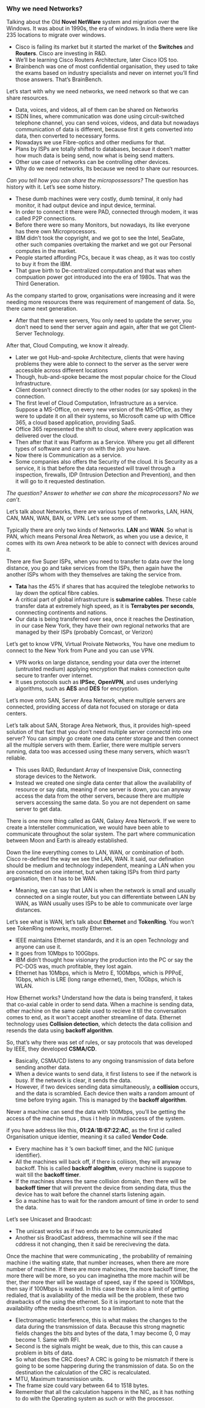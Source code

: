 ### Why we need Networks?

Talking about the Old **Novel NetWare** system and migration over the Windows. It was about in 1990s, the era of windows. In india there were like 235 locations to migrate over windows. 

* Cisco is failing its market but it started the market of the **Switches** and **Routers**. Cisco are investing in R&D.
* We’ll be learning Cisco Routers Architecture, later Cisco IOS too. 
* Brainbench was one of most confidential organisation, they used to take the exams based on industry specialists and never on internet you’ll find those answers. That’s BrainBench.

Let’s start with why we need networks, we need network so that we can share resources.

* Data, voices, and videos, all of them can be shared on Networks
* ISDN lines, where communication was done using circuit-switched telephone channel, you can send voices, videos, and data but nowadays communication of data is different, because first it gets converted into data, then converted to necessary forms.
* Nowadays we use Fibre-optics and other mediums for that.
* Plans by ISPs are totally shifted to databases, becaue it doen’t matter how much data is being send, now what is being send matters.
* Other use case of networks can be controlling other devices.
* Why do we need networks, Its because we need to share our resources.

*Can you tell how you can share the micropossessors?*  The question has history with it. Let’s see some history.

* These dumb machines were very costly, dumb teminal, it only had monitor, it had output device and input device, terminal. 
* In order to connect it there were PAD, connected through modem, it was called P2P connections.
* Before there were so many Monitors, but nowadays, its like everyone has there own Microprocessors.
* IBM didn’t took the copyright, and we got to see the Intel, SeaGate, other such companies overtaking the market and we got our Personal computes in the market.
* People started affording PCs, becaue it was cheap, as it was too costly to buy it from the IBM. 
* That gave birth to De-centralized computation and that was when compuation power got introduced into the era of 1980s. That was the Third Generation.

As the company started to grow, organisations were increasing and it were needing more resources there was requirement of mangement of data. So, there came next generation. 

* After that there were servers, You only need to update the server, you don’t need to send ther server again and again, after that we got Client-Server Technology. 

After that, Cloud Computing, we know it already. 

* Later we got Hub-and-spoke Architecture, clients that were having problems they were able to connect to the server as the server were accessible across different locations
* Though, hub-and-spoke became the most popular choice for the Cloud Infrastructure.
* Client doesn’t connect directly to the other nodes (or say spokes) in the connection.
* The first level of Cloud Computation, Infrastructure as a service. Suppose a MS-Office, on every new version of the MS-Office, as they were to update it on all their systems, so Microsoft came up with Office 365, a cloud based application, providing SaaS.
* Office 365 represented the shift to cloud, where every application was delivered over the cloud.
* Then after that it was Platform as a Service. Where you get all different types of software and carry on with the job you have. 
* Now there is Communication as a service. 
* Some companies also offers the Security of the cloud. It is Security as a service, it is that before the data requested will travel through a inspection, firewalls, IDP (Intrusion Detection and Prevention), and then it will go to it requested destination.

*The question? Answer to whether we can share the micoprocessors? No we can’t*.

Let’s talk about Networks, there are various types of networks, LAN, HAN, CAN, MAN, WAN, BAN, or VPN. Let’s see some of them.

Typically there are only two kinds of Networks. **LAN** and **WAN**. So what is PAN, which means Personal Area Network, as when you use a device, it comes with its own Area network to be able to connect with devices around it.

There are five Super ISPs, when you need to transfer to data over the long distance, you go and take services from the ISPs, then again have the another ISPs whom with they themselves are taking the service from.

* **Tata** has the 45% if shares that has acquired the teleglobe networks to lay down the optical fibre cables.
* A critical part of global infrastructure is **submarine cables**. These cable transfer data at extremely high speed, as it is **Terrabytes per seconds**, connnecting continents and nations.
* Our data is being transferred over sea, once it reaches the Destination, in our case New York, they have their own regional networks that are managed by their ISPs (probably Comcast, or Verizon)

Let’s get to know VPN, Virtual Proivate Networks, You have one medium to connect to the New York from Pune and you can use VPN.

* VPN works on large distance, sending your data over the internet (untrusted medium) applying encryption that makes connection quite secure to tranfer over internet.
* It uses protocols such as **IPSec**, **OpenVPN**, and uses underlying algorithms, such as **AES** and **DES** for encryption.

Let’s move onto SAN, Server Area Network, where multiple servers are connected, providing access of data not focused on storage or data centers.

Let’s talk about SAN, Storage Area Network, thus, it provides high-speed solution of that fact that you don’t need multiple server connectd into one server? You can simply go create one data center storage and then connect all the multiple servers with them. Earlier, there were multiple servers running, data too was accessed using these many servers, which wasn’t reliable.

* This uses RAID, Redundant Array of Inexpensive Disk, connecting storage devices to the Network.
* Instead we created one single data center that allow the availability of resource or say data, meaning if one server is down, you can anyway access the data from the other servers, because there are multiple servers accessing the same data. So you are not dependent on same server to get data.

There is one more thing called as GAN, Galaxy Area Network. If we were to create a Intersteller communication, we would have been able to communicate throughout the solar system. The part where communication between Moon and Earth is already established.

Down the line everything comes to LAN, WAN, or combination of both. Cisco re-defined the way we see the LAN, WAN. It said, our defination should be medium and technology independent, meaning a LAN when you are connected on one internet, but when taking ISPs from third party organisation, then it has to be WAN.

* Meaning, we can say that LAN is when the network is small and usually connected on a single router, but you can differentiate between LAN by WAN, as WAN usually uses ISPs to be able to communicate over large distances.

Let’s see what is WAN, let’s talk about **Ethernet** and **TokenRing**. You won’t see TokenRing netowrks, mostly Ethernet. 

* IEEE maintains Ethernet standards, and it is an open Technology and anyone can use it.
* It goes from 10Mbps to 100Gbps.
* IBM didn’t thought how visionary the production into the PC or say the PC-DOS was, much profitable, they lost again.
* Ethernet has 10Mbps, which is Metro E, 100Mbps, which is PPPoE, 1Gbps, which is LRE (long range ethernet), then, 10Gbps, which is WLAN.

How Ethernet works? Understand how the data is being transferd, it takes that co-axial cable in order to send data. When a machine is sending data, other machine on the same cable used to recieve it till the conversation comes to end, as it won't accept another streamline of data. Ethernet technology uses **Collision detection**, which detects the data collision and resends the data using **backoff algorithm**.

So, that’s why there was set of rules, or say protocols that was developed by IEEE, they developed **CSMA/CD**.

* Basically, CSMA/CD listens to any ongoing transmission of data before sending another data.
* When a device wants to send data, it first listens to see if the network is busy. If the network is clear, it sends the data. 
* However, if two devices sending data simultaneously, a **collision** occurs, and the data is scrambled. Each device then waits a random amount of time before trying again. This is managed by the **backoff algorithm**.

Never a machine can send the data with 100Mbps, you’ll be getting the access of the machine thus , thus i t help in mutliaccess  of the system.

if you have address like this, **01:2A:1B:67:22:AC**, as the first id called Organisation unique identier, meaning it sa called **Vendor Code**. 

* Every machine has it ’s own backoff timer, and the NIC (unique identifier).
* All the machines will back off, if there is coliison, they will anyway backoff. This is called **backoff alogithm**, every machine is suppose to wait till the **backoff timer**.
* If the machines shares the same collision domain, then there will be **backoff timer** that will prevent the device from sending data, thus the device has to wait before the channel starts listening again.
* So a machine has to wait for the random amount of time in order to send the data.

Let’s see Unicaset and Braodcast:

* The unicast works as if  two ends are to be communicated
* Another sis BraodCast address, themmachine will see if the mac cddress it not changing, then it said be rereciveving the data.

Once the machine that were communicating , the probability of remaining machine i the waiting state, that number increases, when there are more number of machine. If there are more mahcines, the more backoff timer, the more there will be more, so you can imaginetha tthe more machin will be ther, ther more ther will be wastage of speed, say if the speed is 100Mbps, then say if 100Mbps is wasted. 
In this case there is also a limit of getting redialed, that is avaliability of the media will be the problem, these two drawbacks of the using the ethernet. So it is important to note that the availability ofthe media doesn’t come to a limitation.

* Electromagnetic Interference, this is what makes the changes to the data during the transmission of data. Because this strong magnetic fields changes the bits and bytes of the data, 1 may become 0, 0 may become 1. Same with RFI.
* Second is the siglnals might be weak, due to this, this can cause a problem in bits of data.
* So what does the CRC does? A CRC is going to be mismatch if there is going to be some happering during the transmission of data. So on the destination the calculation of the CRC is recalculated.
* MTU, Maximum transmission units. 
* The frame size could vary between 64 to 1518 bytes.
* Remember that all the calculation happens in the NIC, as it has nothing to do with the Operating system as such or with the processor.

